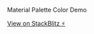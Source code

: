 Material Palette Color Demo

[View on StackBlitz ⚡️](https://stackblitz.com/edit/palette-color-demo?file=index.ts)
